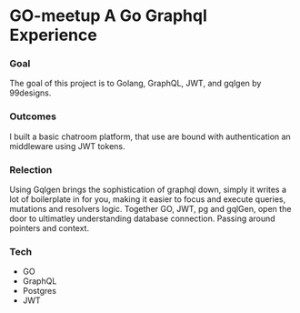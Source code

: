 # GO-meetup A Go Graphql Experience

### Goal
The goal of this project is to Golang, GraphQL, JWT, and gqlgen by 99designs. 

### Outcomes
I built a basic chatroom platform, that use are bound with authentication an middleware using JWT tokens. 


### Relection
Using Gqlgen brings the sophistication of graphql down, simply it writes a lot of boilerplate in for you, making it easier to focus and execute queries, mutations and resolvers logic. Together GO, JWT, pg and gqlGen, open the door to ultimatley understanding database connection. Passing around pointers and context.

### Tech
- GO
- GraphQL
- Postgres
- JWT
